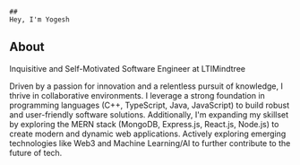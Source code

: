                                                                                ##                                                                                    Hey, I'm Yogesh

<!--
**Yogesh-chiluka/Yogesh-Chiluka** is a ✨ _special_ ✨ repository because its `README.md` (this file) appears on your GitHub profile.


Here are some ideas to get you started:

- 🔭 I’m currently working on ...
- 🌱 I’m currently learning ...
- 👯 I’m looking to collaborate on ...
- 🤔 I’m looking for help with ...
- 💬 Ask me about ...
- 📫 How to reach me: ...
- 😄 Pronouns: ...
- ⚡ Fun fact: ...
-->
## About
Inquisitive and Self-Motivated Software Engineer at LTIMindtree

Driven by a passion for innovation and a relentless pursuit of knowledge, I thrive in collaborative environments. I leverage a strong foundation in programming languages (C++, TypeScript, Java, JavaScript) to build robust and user-friendly software solutions. Additionally, I'm expanding my skillset by exploring the MERN stack (MongoDB, Express.js, React.js, Node.js) to create modern and dynamic web applications. Actively exploring emerging technologies like Web3 and Machine Learning/AI to further contribute to the future of tech.
